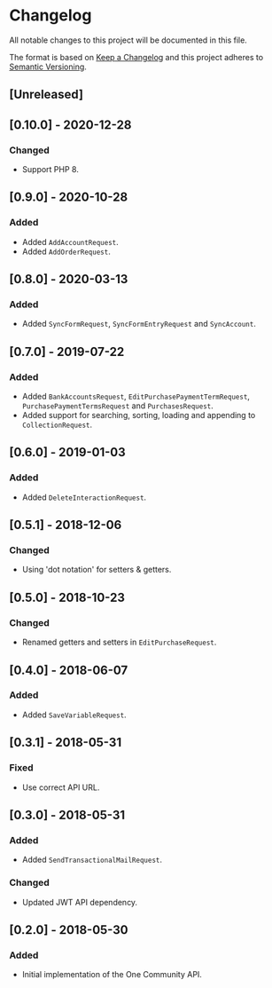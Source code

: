 # Changelog
All notable changes to this project will be documented in this file.

The format is based on [Keep a Changelog](http://keepachangelog.com/en/1.0.0/)
and this project adheres to [Semantic Versioning](http://semver.org/spec/v2.0.0.html).

## [Unreleased]

## [0.10.0] - 2020-12-28
### Changed
- Support PHP 8.

## [0.9.0] - 2020-10-28
### Added
- Added `AddAccountRequest`.
- Added `AddOrderRequest`.

## [0.8.0] - 2020-03-13
### Added
- Added `SyncFormRequest`, `SyncFormEntryRequest` and `SyncAccount`.

## [0.7.0] - 2019-07-22
### Added
- Added `BankAccountsRequest`, `EditPurchasePaymentTermRequest`, `PurchasePaymentTermsRequest` and `PurchasesRequest`.
- Added support for searching, sorting, loading and appending to `CollectionRequest`.

## [0.6.0] - 2019-01-03
### Added
- Added `DeleteInteractionRequest`.

## [0.5.1] - 2018-12-06
### Changed
- Using 'dot notation' for setters & getters.

## [0.5.0] - 2018-10-23
### Changed
- Renamed getters and setters in `EditPurchaseRequest`.

## [0.4.0] - 2018-06-07
### Added
- Added `SaveVariableRequest`.

## [0.3.1] - 2018-05-31
### Fixed
- Use correct API URL.

## [0.3.0] - 2018-05-31
### Added
- Added `SendTransactionalMailRequest`.

### Changed
- Updated JWT API dependency.

## [0.2.0] - 2018-05-30
### Added
- Initial implementation of the One Community API.

